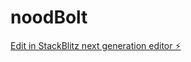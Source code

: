 # noodBolt

[Edit in StackBlitz next generation editor ⚡️](https://stackblitz.com/~/github.com/EmreGunner/noodBolt)